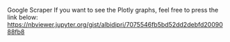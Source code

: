 Google Scraper
If you want to see the Plotly graphs, feel free to press the link below:
https://nbviewer.jupyter.org/gist/albidipri/7075546fb5bd52dd2debfd2009088fb8
